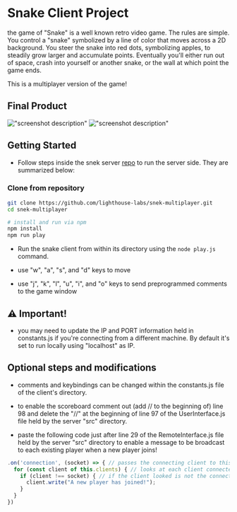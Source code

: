 # Snake Client Project

the game of "Snake" is a well known retro video game. The rules are simple. You control a "snake" symbolized by a line of color that moves across a 2D background. You steer the snake into red dots, symbolizing apples, to steadily grow larger and accumulate points. Eventually you'll either run out of space, crash into yourself or another snake, or the wall at which point the game ends.

This is a multiplayer version of the game!


## Final Product

!["screenshot description"](#)
!["screenshot description"](#)


## Getting Started

- Follow steps inside the snek server [repo](https://github.com/lighthouse-labs/snek-multiplayer) to run the server side. They are summarized below:

### Clone from repository

```bash
git clone https://github.com/lighthouse-labs/snek-multiplayer.git
cd snek-multiplayer

# install and run via npm
npm install
npm run play
```

- Run the snake client from within its directory using the `node play.js` command.

- use "w", "a", "s", and "d" keys to move

- use "j", "k", "l", "u", "i", and "o" keys to send preprogrammed comments to the game window


## ⚠️ Important!

- you may need to update the IP and PORT information held in constants.js if you're connecting from a different machine. By default it's set to run locally using "localhost" as IP.



## Optional steps and modifications

- comments and keybindings can be changed within the constants.js file of the client's directory.

- to enable the scoreboard comment out (add // to the beginning of) line 98 and delete the "//" at the beginning of line 97 of the UserInterface.js file held by the server "src" directory.

- paste the following code just after line 29 of the RemoteInterface.js file held by the server "src" directory to enable a message to be broadcast to each existing player when a new player joins!

```js
.on('connection', (socket) => { // passes the connecting client to this function
  for (const client of this.clients) { // looks at each client connected
    if (client !== socket) { // if the client looked is not the connecting client send them a message.
      client.write("A new player has joined!");
    }
  }
})
```
